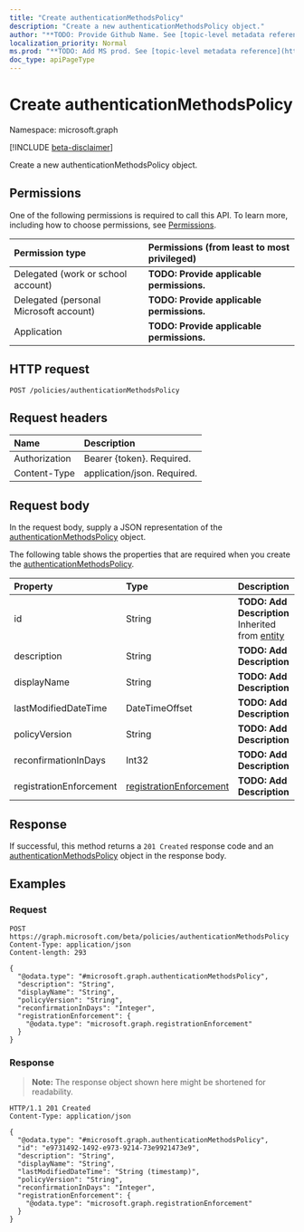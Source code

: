 ```yaml
---
title: "Create authenticationMethodsPolicy"
description: "Create a new authenticationMethodsPolicy object."
author: "**TODO: Provide Github Name. See [topic-level metadata reference](https://msgo.azurewebsites.net/add/document/guidelines/metadata.html#topic-level-metadata)**"
localization_priority: Normal
ms.prod: "**TODO: Add MS prod. See [topic-level metadata reference](https://msgo.azurewebsites.net/add/document/guidelines/metadata.html#topic-level-metadata)**"
doc_type: apiPageType
---
```


# Create authenticationMethodsPolicy
Namespace: microsoft.graph

[!INCLUDE [beta-disclaimer](../../includes/beta-disclaimer.md)]

Create a new authenticationMethodsPolicy object.

## Permissions
One of the following permissions is required to call this API. To learn more, including how to choose permissions, see [Permissions](/graph/permissions-reference).

|Permission type|Permissions (from least to most privileged)|
|:---|:---|
|Delegated (work or school account)|**TODO: Provide applicable permissions.**|
|Delegated (personal Microsoft account)|**TODO: Provide applicable permissions.**|
|Application|**TODO: Provide applicable permissions.**|

## HTTP request

<!-- {
  "blockType": "ignored"
}
-->
``` http
POST /policies/authenticationMethodsPolicy
```

## Request headers
|Name|Description|
|:---|:---|
|Authorization|Bearer {token}. Required.|
|Content-Type|application/json. Required.|

## Request body
In the request body, supply a JSON representation of the [authenticationMethodsPolicy](../resources/authenticationmethodspolicy.md) object.

The following table shows the properties that are required when you create the [authenticationMethodsPolicy](../resources/authenticationmethodspolicy.md).

|Property|Type|Description|
|:---|:---|:---|
|id|String|**TODO: Add Description** Inherited from [entity](../resources/entity.md)|
|description|String|**TODO: Add Description**|
|displayName|String|**TODO: Add Description**|
|lastModifiedDateTime|DateTimeOffset|**TODO: Add Description**|
|policyVersion|String|**TODO: Add Description**|
|reconfirmationInDays|Int32|**TODO: Add Description**|
|registrationEnforcement|[registrationEnforcement](../resources/registrationenforcement.md)|**TODO: Add Description**|



## Response

If successful, this method returns a `201 Created` response code and an [authenticationMethodsPolicy](../resources/authenticationmethodspolicy.md) object in the response body.

## Examples

### Request
<!-- {
  "blockType": "request",
  "name": "create_authenticationmethodspolicy_from_"
}
-->
``` http
POST https://graph.microsoft.com/beta/policies/authenticationMethodsPolicy
Content-Type: application/json
Content-length: 293

{
  "@odata.type": "#microsoft.graph.authenticationMethodsPolicy",
  "description": "String",
  "displayName": "String",
  "policyVersion": "String",
  "reconfirmationInDays": "Integer",
  "registrationEnforcement": {
    "@odata.type": "microsoft.graph.registrationEnforcement"
  }
}
```


### Response
>**Note:** The response object shown here might be shortened for readability.
<!-- {
  "blockType": "response",
  "truncated": true,
  "@odata.type": "microsoft.graph.authenticationMethodsPolicy"
}
-->
``` http
HTTP/1.1 201 Created
Content-Type: application/json

{
  "@odata.type": "#microsoft.graph.authenticationMethodsPolicy",
  "id": "e9731492-1492-e973-9214-73e9921473e9",
  "description": "String",
  "displayName": "String",
  "lastModifiedDateTime": "String (timestamp)",
  "policyVersion": "String",
  "reconfirmationInDays": "Integer",
  "registrationEnforcement": {
    "@odata.type": "microsoft.graph.registrationEnforcement"
  }
}
```

